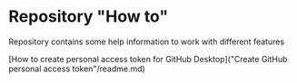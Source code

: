 # Repository "How to"
Repository contains some help information to work with different features

[How to create personal access token for GitHub Desktop]("Create GitHub personal access token"/readme.md)
